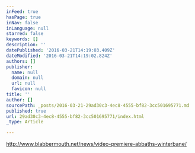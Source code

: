 ```yaml
---
inFeed: true
hasPage: true
inNav: false
inLanguage: null
starred: false
keywords: []
description: ''
datePublished: '2016-03-21T14:19:03.409Z'
dateModified: '2016-03-21T14:19:02.824Z'
authors: []
publisher:
  name: null
  domain: null
  url: null
  favicon: null
title: ''
author: []
sourcePath: _posts/2016-03-21-29ad30c3-4ec8-4555-bf82-3cc501695771.md
published: true
url: 29ad30c3-4ec8-4555-bf82-3cc501695771/index.html
_type: Article

---
```

http://www.blabbermouth.net/news/video-premiere-abbaths-winterbane/